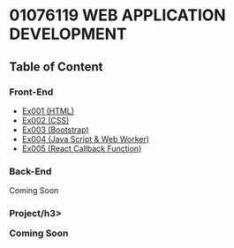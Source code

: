 # 01076119 WEB APPLICATION DEVELOPMENT

<h2>Table of Content</h2>

<h3>Front-End</h3>
<ul>
  <li><a href="https://github.com/rootkidx/WebDev/tree/main/ex001">Ex001 (HTML)</a></li>
  <li><a href="https://github.com/rootkidx/WebDev/tree/main/ex002">Ex002 (CSS)</a></li>
  <li><a href="https://github.com/rootkidx/WebDev/tree/main/ex003">Ex003 (Bootstrap)</a></li>
  <li><a href="https://github.com/rootkidx/WebDev/tree/main/ex004">Ex004 (Java Script & Web Worker)</a></li>
  <li><a href="https://github.com/rootkidx/WebDev/tree/main/ex005">Ex005 (React Callback Function)</a></li>
</ul>

<h3>Back-End</h3>
  <p>Coming Soon</p>
  
<h3>Project/h3>
  <p>Coming Soon</p>

